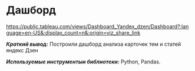 # Дашборд

https://public.tableau.com/views/Dashboard_Yandex_dzen/Dashboard?:language=en-US&:display_count=n&:origin=viz_share_link

***Краткий вывод:*** Построили дашборд анализа карточек тем и статей яндекс Дзен

***Используемые инструментыи библиотеки:*** Python, Pandas. 

 
